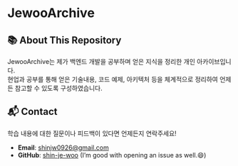 # JewooArchive

## 📚 About This Repository
JewooArchive는 제가 백엔드 개발을 공부하며 얻은 지식을 정리한 개인 아카이브입니다.  
현업과 공부를 통해 얻은 기술내용, 코드 예제, 아키텍처 등을 체계적으로 정리하여 언제든 참고할 수 있도록 구성하였습니다.

## 📬 Contact
학습 내용에 대한 질문이나 피드백이 있다면 언제든지 연락주세요!

- **Email**: shinjw0926@gmail.com
- **GitHub**: [shin-je-woo](https://github.com/shin-je-woo) (I’m good with opening an issue as well.😄)
